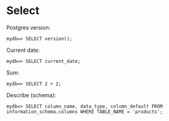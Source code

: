 Select
======

Postgres version:
```postgres
mydb=> SELECT version();
```

Current date:
```postgres
mydb=> SELECT current_date;
```

Sum:
```postgres
mydb=> SELECT 2 + 2;
```

Describe (schema):
```postgres
mydb=> SELECT column_name, data_type, column_default FROM information_schema.columns WHERE TABLE_NAME = 'products';
